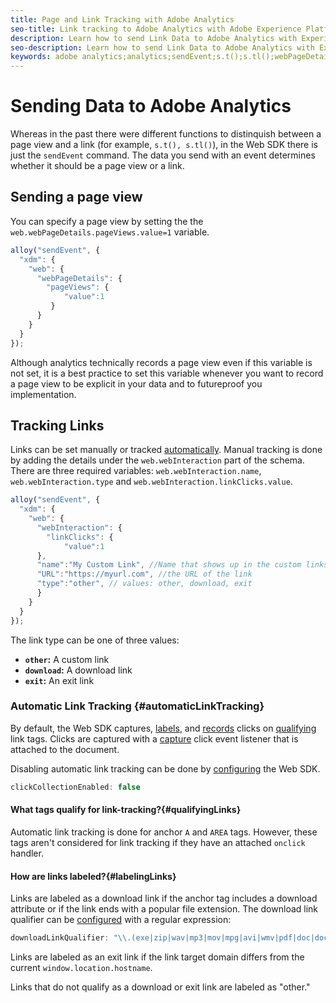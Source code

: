 ```yaml
---
title: Page and Link Tracking with Adobe Analytics
seo-title: Link tracking to Adobe Analytics with Adobe Experience Platform Web SDK
description: Learn how to send Link Data to Adobe Analytics with Experience Platform Web SDK
seo-description: Learn how to send Link Data to Adobe Analytics with Experience Platform Web SDK
keywords: adobe analytics;analytics;sendEvent;s.t();s.tl();webPageDetails;pageViews;webInteraction;web Interaction;page views;link tracking;links;track links;clickCollection;click collection;
---
```


# Sending Data to Adobe Analytics

Whereas in the past there were different functions to distinquish between a page view and a link (for example, `s.t(), s.tl()`), in the Web SDK there is just the `sendEvent` command. The data you send with an event determines whether it should be a page view or a link.

## Sending a page view

You can specify a page view by setting the the `web.webPageDetails.pageViews.value=1` variable.

```javascript
alloy("sendEvent", {
  "xdm": {
    "web": {
      "webPageDetails": {
        "pageViews": {
            "value":1
         }
      }
    }
  }
});
```

Although analytics technically records a page view even if this variable is not set, it is a best practice to set this variable whenever you want to record a page view to be explicit in your data and to futureproof you implementation. 

## Tracking Links

Links can be set manually or tracked [automatically](#automaticLinkTracking). Manual tracking is done by adding the details under the `web.webInteraction` part of the schema. There are three required variables: `web.webInteraction.name`, `web.webInteraction.type` and `web.webInteraction.linkClicks.value`.

```javascript
alloy("sendEvent", {
  "xdm": {
    "web": {
      "webInteraction": {
        "linkClicks": {
            "value":1
      },
      "name":"My Custom Link", //Name that shows up in the custom links report
      "URL":"https://myurl.com", //the URL of the link
      "type":"other", // values: other, download, exit
      }
    }
  }
});
```

The link type can be one of three values: 

* **`other`:** A custom link
* **`download`:** A download link
* **`exit`:** An exit link

### Automatic Link Tracking {#automaticLinkTracking}

By default, the Web SDK captures, [labels](#labelingLinks), and [records](https://github.com/adobe/xdm/blob/master/docs/reference/context/webinteraction.schema.md) clicks on [qualifying](#qualifyingLinks) link tags. Clicks are captured with a [capture](https://www.w3.org/TR/uievents/#capture-phase) click event listener that is attached to the document.

Disabling automatic link tracking can be done by [configuring](../../fundamentals/configuring-the-sdk.md#clickCollectionEnabled) the Web SDK.

```javascript
clickCollectionEnabled: false
```

#### What tags qualify for link-tracking?{#qualifyingLinks}

Automatic link tracking is done for anchor `A` and `AREA` tags. However, these tags aren't considered for link tracking if they have an attached `onclick` handler.

#### How are links labeled?{#labelingLinks}

Links are labeled as a download link if the anchor tag includes a download attribute or if the link ends with a popular file extension. The download link qualifier can be [configured](../../fundamentals/configuring-the-sdk.md) with a regular expression:

```javascript
downloadLinkQualifier: "\\.(exe|zip|wav|mp3|mov|mpg|avi|wmv|pdf|doc|docx|xls|xlsx|ppt|pptx)$"
```

Links are labeled as an exit link if the link target domain differs from the current `window.location.hostname`.

Links that do not qualify as a download or exit link are labeled as "other."
